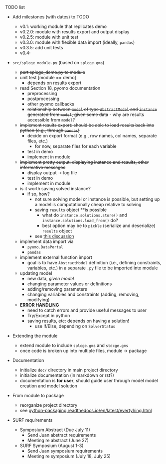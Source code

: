 TODO list

- Add milestones (with dates) to TODO
     - v0.1: working module that replicates demo
     - v0.2.0: module with results export and output display
     - v0.2.5: module with unit test
     - v0.3.0: module with flexible data import (ideally, `pandas`)
     - v0.3.5: add unit tests
     - v0.4: 

- `src/splcge_module.py` (based on `splcge.gms`)
     - ~~port splcge_demo.py to module~~
     - unit test [module == demo]
          - depends on results export
     - read Section 18, pyomo documentation
          - preprocessing
          - postprocessing
          - other pyomo callbacks
          - ~~relationship between `model` of type `AbstractModel` and 
            `instance` generated from `model`, given some data~~ 
                 - why are results accessible from `model`?
     - ~~implement results export: should be able to load results back into
       python (e.g., through `pandas`)~~
          - decide on export format (e.g., row names, col names, separate files, etc.)
               - for now, separate files for each variable
          - test in demo
          - implement in module
     - ~~implement pretty output: displaying instance and results, other informative
       messages~~
          - display output -> log file
          - test in demo
          - implement in module
     - is it worth saving solved instance? 
          - if so, how?
               - not sure solving model or instance is possible, but setting up a 
                 model is computationally cheap relative to solving
               - saving `results` object **is possible
                    - what do `instance.solutions.store()` and `instance.solutions.load_from()`
                      do?
                    - best option may be to `pickle` (serialize and deserialize) 
                      `results` object
               - see [this discussion](https://groups.google.com/d/msg/pyomo-forum/I6yuGnGl13c/lbr44a5HDAAJ)
     - implement data import via
          - `pyomo.DataPortal` 
          - `pandas`
     - implement external function import
          - goal is to have `AbstractModel` definition (i.e., defining constraints,
            variables, etc.) in a separate `.py` file to be imported into module
     - updating model 
          - new data, *given model*
          - changing parameter values or definitions
          - adding/removing parameters
          - changing variables and constraints (adding, removing, modifying)
     - **ERROR HANDLING**
          - need to catch errors and provide useful messages to user
          - Try/Except in python
          - saving results, etc: depends on having a solution!
               - use If/Else, depending on `SolverStatus`

- Extending the module
     - extend module to include `splcge.gms` and `stdcge.gms`
     - once code is broken up into multiple files, module -> package

- Documentation
     - initialize `doc/` directory in main project directory
     - initialize documentation (in markdown or rst?)
     - documentation is **for user**, should guide user through model
       model creation and model solution

- From module to package
     - reorganize project directory
     - see [python-packaging.readthedocs.io/en/latest/evertyhing.html](python-packaging.readthedocs.io/en/latest/evertyhing.html)

- SURF requirements
     - Symposium Abstract (Due July 11)
          - Send Juan abstract requirements
          - Meeting re abstract (June 27)
     - SURF Symposium (August 1-3)
          - Send Juan symposium requirements
          - Meeting re symposium (July 18, July 25)


